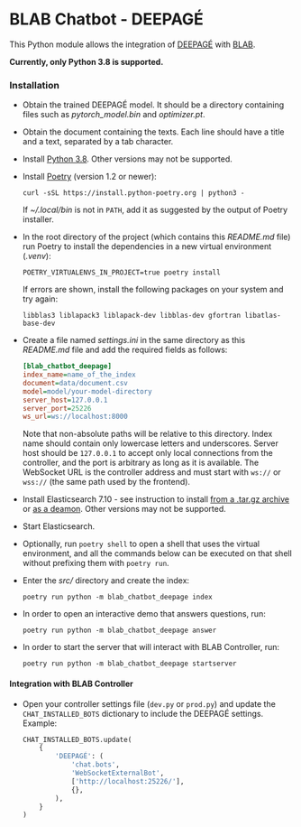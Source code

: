 # BLAB Chatbot - DEEPAGÉ

This Python module allows the integration of [DEEPAGÉ](../../../deepage) with
[BLAB](../../../blab-controller).

**Currently, only Python 3.8 is supported.**
<!-- At the time of writing, apparently the latest Haystack version requires
     an old version of Elasticsearch, which does not support Python 3.10 -->

### Installation


- Obtain the trained DEEPAGÉ model.
  It should be a directory containing files such as *pytorch_model.bin* and *optimizer.pt*.

- Obtain the document containing the texts.
  Each line should have a title and a text, separated by a tab character.

- Install
  [Python 3.8](https://www.python.org/downloads/release/python-380/). Other versions may not be supported.

- Install [Poetry](https://python-poetry.org/) (version 1.2 or newer):

  ```shell
  curl -sSL https://install.python-poetry.org | python3 -
  ```
  If *~/.local/bin* is not in `PATH`, add it as suggested by the output of Poetry installer.

- In the root directory of the project (which contains this _README.md_ file)
  run Poetry to install the dependencies in a new virtual environment (_.venv_):

  ```shell
  POETRY_VIRTUALENVS_IN_PROJECT=true poetry install
  ```

  If errors are shown, install the following packages on your system and try again:

  ```
  libblas3 liblapack3 liblapack-dev libblas-dev gfortran libatlas-base-dev
  ```

- Create a file named *settings.ini* in the same directory as this *README.md* file and add the required fields as follows:
  ```ini
  [blab_chatbot_deepage]
  index_name=name_of_the_index
  document=data/document.csv
  model=model/your-model-directory
  server_host=127.0.0.1
  server_port=25226
  ws_url=ws://localhost:8000

  ```
  Note that non-absolute paths will be relative to this directory.
  Index name should contain only lowercase letters and underscores.
  Server host should be `127.0.0.1` to accept only local connections from the controller,
  and the port is arbitrary as long as it is available.
  The WebSocket URL is the controller address and must start with `ws://` or `wss://`
  (the same path used by the frontend).

- Install Elasticsearch 7.10 - see instruction to install
  [from a .tar.gz archive](https://www.elastic.co/guide/en/elasticsearch/reference/7.10/targz.html)
  or [as a deamon](https://www.elastic.co/guide/en/elasticsearch/reference/7.10/deb.html).
  Other versions may not be supported.

- Start Elasticsearch.

- Optionally, run `poetry shell` to open a shell that uses the virtual environment, and
  all the commands below can be executed on that shell without prefixing them with `poetry run`.

- Enter the *src/* directory and create the index:

  ```shell
  poetry run python -m blab_chatbot_deepage index
  ```

- In order to open an interactive demo that answers questions, run:

  ```shell
  poetry run python -m blab_chatbot_deepage answer
  ```

- In order to start the server that will interact with BLAB Controller, run:

  ```shell
  poetry run python -m blab_chatbot_deepage startserver
  ```

#### Integration with BLAB Controller

- Open your controller settings file (`dev.py` or `prod.py`) and update
  the `CHAT_INSTALLED_BOTS` dictionary to include the DEEPAGÉ settings.
  Example:

  ```python
  CHAT_INSTALLED_BOTS.update(
      {
          'DEEPAGÉ': (
              'chat.bots',
              'WebSocketExternalBot',
              ['http://localhost:25226/'],
              {},
          ),
      }
  )

  ```
